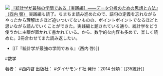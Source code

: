 
[![](https://images-fe.ssl-images-amazon.com/images/I/51XOoTJwsiL._SL160_.jpg)](http://www.amazon.co.jp/exec/obidos/ASIN/4478028230/choiyaki81-22/ref=nosim)
[『統計学が最強の学問である［実践編］——データ分析のための思想と方法』（西内 啓）](http://www.amazon.co.jp/exec/obidos/ASIN/4478028230/choiyaki81-22/ref=nosim)
実践編も読了。ちまちま読み進めたので、語句の定義を忘れながらやったから理解はさほど追いついてないものの、ポイントポイントでなるほどと思いながら読んでいくことができた。実践編と題されている通り、統計学をどう使うかに主眼が置かれて書かれている。から、数学的な内容も多めで、楽しく読めた。2冊合わせてまた読み返したい。

- [[T『統計学が最強の学問である』（西内 啓）]]

#数学

著者： #西内啓
出版社： #ダイヤモンド社
発行：2014
分類：[[35統計]]